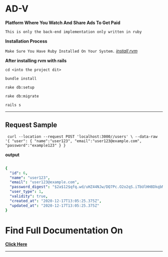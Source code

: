 # AD-V

__Platform Where You Watch And Share Ads To Get Paid__

``This is only the back-end implementation only written in ruby``

__Installation Process__

``
Make Sure You Have Ruby Installed On Your System.
``
*[install rvm](https://rvm.io/)*

__After installing rvm with rails__

``cd <into the project dit>``

``bundle install``


``rake db:setup ``

``rake db:migrate ``

``rails s ``

___

## Request Sample

``
curl --location --request POST 'localhost:3000//users' \
--data-raw '{
"user":
{
"name":"user123",
"email":"user123@example.com",
"password":"example123"
}
}``

__output__



```yaml

{
  "id": 6,
  "name": "user123",
  "email": "user123@example.com",
  "password_digest": "$2a$12$qfq.wd/uHZ44NJw/DQ7Pc.O2o2qS.iTbUlHH8DkqbMj2cKnaFzvLa",
  "user_type": 1,
  "validity": true,
  "created_at": "2020-12-17T13:05:25.375Z",
  "updated_at": "2020-12-17T13:05:25.375Z"
}
```

# Find Full Documentation On
__[Click Here](https://documenter.getpostman.com/view/13904156/TVsrG9eC#1c93eb17-dc2d-4076-a80e-f6d423c84308)__

____








